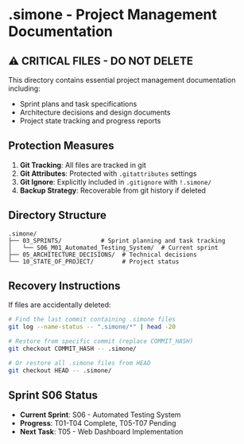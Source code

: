 # .simone - Project Management Documentation

## ⚠️ CRITICAL FILES - DO NOT DELETE

This directory contains essential project management documentation including:
- Sprint plans and task specifications
- Architecture decisions and design documents
- Project state tracking and progress reports

## Protection Measures

1. **Git Tracking**: All files are tracked in git
2. **Git Attributes**: Protected with `.gitattributes` settings
3. **Git Ignore**: Explicitly included in `.gitignore` with `!.simone/`
4. **Backup Strategy**: Recoverable from git history if deleted

## Directory Structure

```
.simone/
├── 03_SPRINTS/           # Sprint planning and task tracking
│   └── S06_M01_Automated_Testing_System/  # Current sprint
├── 05_ARCHITECTURE_DECISIONS/  # Technical decisions
└── 10_STATE_OF_PROJECT/        # Project status
```

## Recovery Instructions

If files are accidentally deleted:
```bash
# Find the last commit containing .simone files
git log --name-status -- ".simone/*" | head -20

# Restore from specific commit (replace COMMIT_HASH)
git checkout COMMIT_HASH -- .simone/

# Or restore all .simone files from HEAD
git checkout HEAD -- .simone/
```

## Sprint S06 Status

- **Current Sprint**: S06 - Automated Testing System
- **Progress**: T01-T04 Complete, T05-T07 Pending
- **Next Task**: T05 - Web Dashboard Implementation